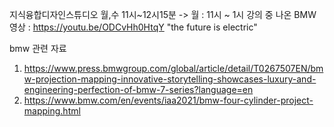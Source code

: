 지식융합디자인스튜디오
월,수 11시~12시15분 -> 월 : 11시 ~ 1시
강의 중 나온 BMW 영상 : https://youtu.be/ODCvHh0HtqY
"the future is electric"

bmw 관련 자료
1. https://www.press.bmwgroup.com/global/article/detail/T0267507EN/bmw-projection-mapping-innovative-storytelling-showcases-luxury-and-engineering-perfection-of-bmw-7-series?language=en
2. https://www.bmw.com/en/events/iaa2021/bmw-four-cylinder-project-mapping.html
